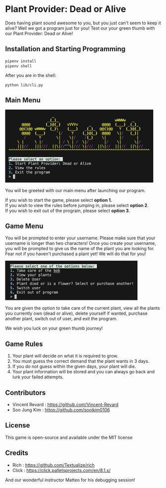 # Plant Provider: Dead or Alive

Does having plant sound awesome to you, but you just can't seem to keep it alive? Well we got a program just for you!
Test our your green thumb with our Plant Provider: Dead or Alive!

## Installation and Starting Programming

```
pipenv install
pipenv shell
```

After you are in the shell:

```
python lib/cli.py
```

## Main Menu
![](/images/main_menu.png)

You will be greeted with our main menu after launching our program. <br>

If you wish to start the game, please select **option 1.** <br>
If you wish to view the rules before jumping in, please select **option 2**. <br>
If you wish to exit out of the program, please select **option 3**.<br>

## Game Menu
You will be prompted to enter your username. Please make sure that your username is longer than two characters!
Once you create your username, you will be prompted to give us the name of the plant you are looking for. Fear not if you haven't purchased a plant yet! We will do that for you!

![](/images/game_menu.png)

You are given the option to take care of the current plant, view all the plants you currently own (dead or alive), delete yourself if wanted, purchase another plant, switch out of user, and exit the program.

We wish you luck on your green thumb journey! 

## Game Rules
1. Your plant will decide on what it is required to grow.
2. You must guess the correct demand that the plant wants in 3 days.
3. If you do not guess within the given days, your plant will die.
4. Your plant information will be stored and you can always go back and lurk your failed attempts.


## Contributors

- Vincent Revard : https://github.com/Vincent-Revard
- Soo Jung Kim : https://github.com/soojkim0106

## License
This game is open-source and available under the MIT license

## Credits
- Rich : https://github.com/Textualize/rich
- Click : https://click.palletsprojects.com/en/8.1.x/

And our wonderful instructor Matteo for his debugging session!